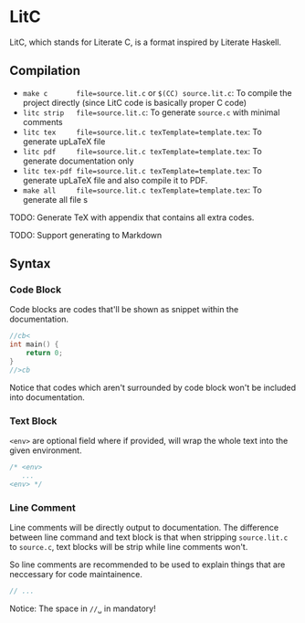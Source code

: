 # LitC

LitC, which stands for Literate C, is a format inspired by Literate Haskell.

## Compilation

- `make c       file=source.lit.c` or `$(CC) source.lit.c`: To compile the project directly (since LitC code is basically proper C code)
- `litc strip   file=source.lit.c`: To generate `source.c` with minimal comments
- `litc tex     file=source.lit.c texTemplate=template.tex`: To generate upLaTeX                          file
- `litc pdf     file=source.lit.c texTemplate=template.tex`: To generate documentation only
- `litc tex-pdf file=source.lit.c texTemplate=template.tex`: To generate upLaTeX                          file and also compile it to PDF.
- `make all     file=source.lit.c texTemplate=template.tex`: To generate all                              file s

TODO: Generate TeX with appendix that contains all extra codes.

TODO: Support generating to Markdown

## Syntax

### Code Block

Code blocks are codes that'll be shown as snippet within the documentation.

```c
//cb<
int main() {
    return 0;
}
//>cb
```

Notice that codes which aren't surrounded by code block won't be included into documentation.

### Text Block

`<env>` are optional field where if provided, will wrap the whole text into the given environment.

```c
/* <env>
   ...
<env> */
```

### Line Comment

Line comments will be directly output to documentation. The difference between line command and text block is that when stripping `source.lit.c` to `source.c`, text blocks will be strip while line comments won't.

So line comments are recommended to be used to explain things that are neccessary for code maintainence.

```c
// ...
```

Notice: The space in `//␣` in mandatory!
